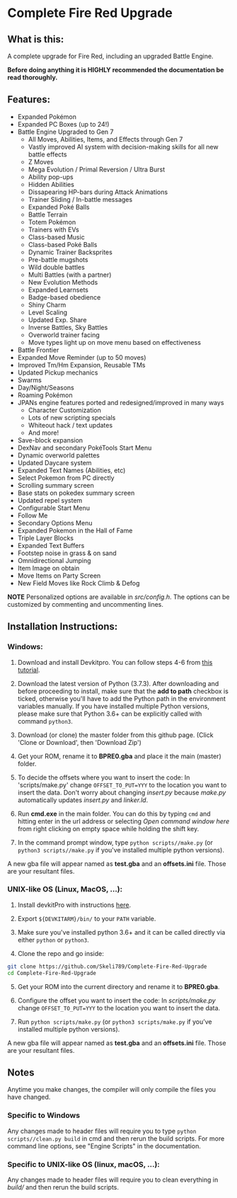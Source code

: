 # Complete Fire Red Upgrade

## What is this:
A complete upgrade for Fire Red, including an upgraded Battle Engine.

**Before doing anything it is HIGHLY recommended the documentation be read thoroughly.**

## Features:
* Expanded Pokémon
* Expanded PC Boxes (up to 24!)
* Battle Engine Upgraded to Gen 7
  * All Moves, Abilities, Items, and Effects through Gen 7
  * Vastly improved AI system with decision-making skills for all new battle effects
  * Z Moves
  * Mega Evolution / Primal Reversion / Ultra Burst
  * Ability pop-ups
  * Hidden Abilities
  * Dissapearing HP-bars during Attack Animations
  * Trainer Sliding / In-battle messages
  * Expanded Poké Balls
  * Battle Terrain
  * Totem Pokémon
  * Trainers with EVs
  * Class-based Music
  * Class-based Poké Balls
  * Dynamic Trainer Backsprites
  * Pre-battle mugshots
  * Wild double battles
  * Multi Battles (with a partner)
  * New Evolution Methods
  * Expanded Learnsets
  * Badge-based obedience
  * Shiny Charm
  * Level Scaling
  * Updated Exp. Share
  * Inverse Battles, Sky Battles
  * Overworld trainer facing
  * Move types light up on move menu based on effectiveness
* Battle Frontier
* Expanded Move Reminder (up to 50 moves)
* Improved Tm/Hm Expansion, Reusable TMs
* Updated Pickup mechanics
* Swarms
* Day/Night/Seasons
* Roaming Pokémon
* JPANs engine features ported and redesigned/improved in many ways
  * Character Customization
  * Lots of new scripting specials
  * Whiteout hack / text updates
  * And more!
* Save-block expansion
* DexNav and secondary PokéTools Start Menu
* Dynamic overworld palettes
* Updated Daycare system
* Expanded Text Names (Abilities, etc)
* Select Pokemon from PC directly
* Scrolling summary screen
* Base stats on pokedex summary screen
* Updated repel system
* Configurable Start Menu
* Follow Me
* Secondary Options Menu
* Expanded Pokemon in the Hall of Fame
* Triple Layer Blocks
* Expanded Text Buffers
* Footstep noise in grass & on sand
* Omnidirectional Jumping
* Item Image on obtain
* Move Items on Party Screen
* New Field Moves like Rock Climb & Defog

**NOTE** Personalized options are available in *src/config.h*. The options can be customized by commenting and uncommenting lines.

## Installation Instructions:
### Windows:
1. Download and install Devkitpro. You can follow steps 4-6 from [this tutorial](https://www.pokecommunity.com/showpost.php?p=8825585&postcount=96).

2. Download the latest version of Python (3.7.3).
After downloading and before proceeding to install, make sure that the **add to path** checkbox is ticked, otherwise you'll have to add the Python path in the environment variables manually. If you have installed multiple Python versions, please make sure that Python 3.6+ can be explicitly called with command `python3`.

3. Download (or clone) the master folder from this github page.
(Click 'Clone or Download', then 'Download Zip')

4. Get your ROM, rename it to **BPRE0.gba** and place it the main (master) folder.

5. To decide the offsets where you want to insert the code:
In 'scripts/make.py' change `OFFSET_TO_PUT=YYY` to the location you want to insert the data. Don't worry about changing *insert.py* because *make.py* automatically updates *insert.py* and *linker.ld*.

6. Run **cmd.exe** in the main folder. You can do this by typing `cmd` and hitting enter in the
url address or selecting *Open command window here* from right clicking on empty space while holding the shift key.

7. In the command prompt window, type `python scripts//make.py` (or `python3 scripts//make.py` if you've installed multiple python versions).

A new gba file will appear named as **test.gba** and an **offsets.ini** file.
Those are your resultant files.

### UNIX-like OS (Linux, MacOS, ...):
1. Install devkitPro with instructions [here](https://devkitpro.org/wiki/Getting_Started).

2. Export `${DEVKITARM}/bin/` to your `PATH` variable.

3. Make sure you've installed python 3.6+ and it can be called directly via either `python` or `python3`.

4. Clone the repo and go inside:   
```bash
git clone https://github.com/Skeli789/Complete-Fire-Red-Upgrade
cd Complete-Fire-Red-Upgrade
```

5. Get your ROM into the current directory and rename it to **BPRE0.gba**.

6. Configure the offset you want to insert the code:
In *scripts/make.py* change `OFFSET_TO_PUT=YYY` to the location you want to insert the data.

7. Run `python scripts/make.py` (or `python3 scripts/make.py` if you’ve installed multiple python versions).

A new gba file will appear named as **test.gba** and an **offsets.ini** file.
Those are your resultant files.

## Notes

Anytime you make changes, the compiler will only compile the files you have changed.

### Specific to Windows
Any changes made to header files will require you to type ``python scripts//clean.py build``
in cmd and then rerun the build scripts. For more command line options, see "Engine
Scripts" in the documentation.

### Specific to UNIX-like OS (linux, macOS, ...):
Any changes made to header files will require you to clean everything in *build/* and then rerun the build scripts.
